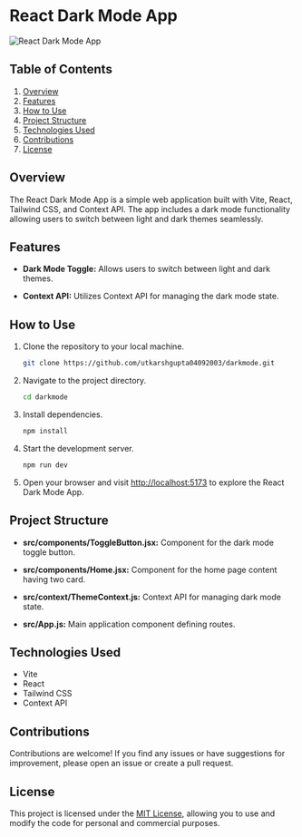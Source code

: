 # React Dark Mode App

![React Dark Mode App](./screenshot.png)

## Table of Contents

1. [Overview](#overview)
2. [Features](#features)
3. [How to Use](#how-to-use)
4. [Project Structure](#project-structure)
5. [Technologies Used](#technologies-used)
6. [Contributions](#contributions)
7. [License](#license)

## Overview

The React Dark Mode App is a simple web application built with Vite, React, Tailwind CSS, and Context API. The app includes a dark mode functionality allowing users to switch between light and dark themes seamlessly.

## Features

- **Dark Mode Toggle:** Allows users to switch between light and dark themes.

- **Context API:** Utilizes Context API for managing the dark mode state.

## How to Use

1. Clone the repository to your local machine.

   ```bash
   git clone https://github.com/utkarshgupta04092003/darkmode.git
   ```

2. Navigate to the project directory.

   ```bash
   cd darkmode
   ```

3. Install dependencies.

   ```bash
   npm install
   ```

4. Start the development server.

   ```bash
   npm run dev
   ```

5. Open your browser and visit [http://localhost:5173](http://localhost:5173) to explore the React Dark Mode App.

## Project Structure

- **src/components/ToggleButton.jsx:** Component for the dark mode toggle button.

- **src/components/Home.jsx:** Component for the home page content having two card.

- **src/context/ThemeContext.js:** Context API for managing dark mode state.

- **src/App.js:** Main application component defining routes.


## Technologies Used

- Vite
- React
- Tailwind CSS
- Context API

## Contributions

Contributions are welcome! If you find any issues or have suggestions for improvement, please open an issue or create a pull request.

## License

This project is licensed under the [MIT License](LICENSE), allowing you to use and modify the code for personal and commercial purposes.

